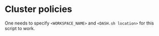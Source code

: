 # Cluster policies
One needs to specify `<WORKSPACE_NAME>` and `<DASH.sh location>` for this script to work.